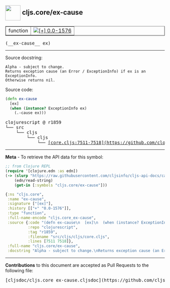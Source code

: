 ## <img width="48px" valign="middle" src="http://i.imgur.com/Hi20huC.png"> cljs.core/ex-cause

 <table border="1">
<tr>

<td>function</td>
<td><a href="https://github.com/cljsinfo/cljs-api-docs/tree/0.0-1576"><img valign="middle" alt="[+] 0.0-1576" src="https://img.shields.io/badge/+-0.0--1576-lightgrey.svg"></a> </td>
</tr>
</table>

 <samp>
(__ex-cause__ ex)<br>
</samp>

---




Source docstring:

```
Alpha - subject to change.
Returns exception cause (an Error / ExceptionInfo) if ex is an
ExceptionInfo.
Otherwise returns nil.
```

Source code:

```clj
(defn ex-cause
  [ex]
  (when (instance? ExceptionInfo ex)
    (.-cause ex)))
```

 <pre>
clojurescript @ r1859
└── src
    └── cljs
        └── cljs
            └── <ins>[core.cljs:7511-7518](https://github.com/clojure/clojurescript/blob/r1859/src/cljs/cljs/core.cljs#L7511-L7518)</ins>
</pre>


---

__Meta__ - To retrieve the API data for this symbol:

```clj
;; from Clojure REPL
(require '[clojure.edn :as edn])
(-> (slurp "https://raw.githubusercontent.com/cljsinfo/cljs-api-docs/catalog/cljs-api.edn")
    (edn/read-string)
    (get-in [:symbols "cljs.core/ex-cause"]))
```

```clj
{:ns "cljs.core",
 :name "ex-cause",
 :signature ["[ex]"],
 :history [["+" "0.0-1576"]],
 :type "function",
 :full-name-encode "cljs.core_ex-cause",
 :source {:code "(defn ex-cause\n  [ex]\n  (when (instance? ExceptionInfo ex)\n    (.-cause ex)))",
          :repo "clojurescript",
          :tag "r1859",
          :filename "src/cljs/cljs/core.cljs",
          :lines [7511 7518]},
 :full-name "cljs.core/ex-cause",
 :docstring "Alpha - subject to change.\nReturns exception cause (an Error / ExceptionInfo) if ex is an\nExceptionInfo.\nOtherwise returns nil."}

```

---

__Contributions__ to this document are accepted as Pull Requests to the following file:

 <pre>
[cljsdoc/cljs.core_ex-cause.cljsdoc](https://github.com/cljsinfo/cljs-api-docs/blob/master/cljsdoc/cljs.core_ex-cause.cljsdoc)
</pre>

